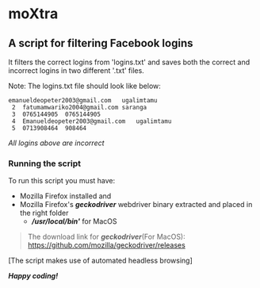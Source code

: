 # moXtra

## A script for filtering Facebook logins

It filters the correct logins from 'logins.txt' and saves both the correct and incorrect logins in two different '.txt' files.

Note: The logins.txt file should look like below:

```
emanueldeopeter2003@gmail.com	ugalimtamu
 2	fatumamwariko2004@gmail.com	saranga
 3	0765144905	0765144905
 4	Emanueldeopeter2003@gmail.com	ugalimtamu
 5	0713908464	908464
```
*All logins above are incorrect*

### Running the script

To run this script you must have:
- Mozilla Firefox installed and
- Mozilla Firefox's ***geckodriver*** webdriver binary extracted and placed in the right folder
    - ***/usr/local/bin'*** for MacOS

> The download link for ***geckodriver***(For MacOS): https://github.com/mozilla/geckodriver/releases

[The script makes use of automated headless browsing]

***Happy coding!***
